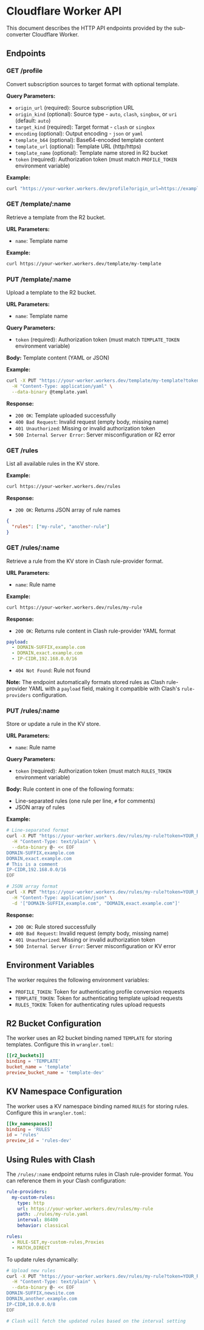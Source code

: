 # Cloudflare Worker API

This document describes the HTTP API endpoints provided by the sub-converter Cloudflare Worker.

## Endpoints

### GET /profile

Convert subscription sources to target format with optional template.

**Query Parameters:**
- `origin_url` (required): Source subscription URL
- `origin_kind` (optional): Source type - `auto`, `clash`, `singbox`, or `uri` (default: `auto`)
- `target_kind` (required): Target format - `clash` or `singbox`
- `encoding` (optional): Output encoding - `json` or `yaml`
- `template_b64` (optional): Base64-encoded template content
- `template_url` (optional): Template URL (http/https)
- `template_name` (optional): Template name stored in R2 bucket
- `token` (required): Authorization token (must match `PROFILE_TOKEN` environment variable)

**Example:**
```bash
curl "https://your-worker.workers.dev/profile?origin_url=https://example.com/sub&target_kind=clash&token=YOUR_TOKEN"
```

### GET /template/:name

Retrieve a template from the R2 bucket.

**URL Parameters:**
- `name`: Template name

**Example:**
```bash
curl https://your-worker.workers.dev/template/my-template
```

### PUT /template/:name

Upload a template to the R2 bucket.

**URL Parameters:**
- `name`: Template name

**Query Parameters:**
- `token` (required): Authorization token (must match `TEMPLATE_TOKEN` environment variable)

**Body:**
Template content (YAML or JSON)

**Example:**
```bash
curl -X PUT "https://your-worker.workers.dev/template/my-template?token=YOUR_TEMPLATE_TOKEN" \
  -H "Content-Type: application/yaml" \
  --data-binary @template.yaml
```

**Response:**
- `200 OK`: Template uploaded successfully
- `400 Bad Request`: Invalid request (empty body, missing name)
- `401 Unauthorized`: Missing or invalid authorization token
- `500 Internal Server Error`: Server misconfiguration or R2 error

### GET /rules

List all available rules in the KV store.

**Example:**
```bash
curl https://your-worker.workers.dev/rules
```

**Response:**
- `200 OK`: Returns JSON array of rule names
```json
{
  "rules": ["my-rule", "another-rule"]
}
```

### GET /rules/:name

Retrieve a rule from the KV store in Clash rule-provider format.

**URL Parameters:**
- `name`: Rule name

**Example:**
```bash
curl https://your-worker.workers.dev/rules/my-rule
```

**Response:**
- `200 OK`: Returns rule content in Clash rule-provider YAML format
```yaml
payload:
  - DOMAIN-SUFFIX,example.com
  - DOMAIN,exact.example.com
  - IP-CIDR,192.168.0.0/16
```
- `404 Not Found`: Rule not found

**Note:** The endpoint automatically formats stored rules as Clash rule-provider YAML with a `payload` field, making it compatible with Clash's `rule-providers` configuration.

### PUT /rules/:name

Store or update a rule in the KV store.

**URL Parameters:**
- `name`: Rule name

**Query Parameters:**
- `token` (required): Authorization token (must match `RULES_TOKEN` environment variable)

**Body:**
Rule content in one of the following formats:
- Line-separated rules (one rule per line, `#` for comments)
- JSON array of rules

**Example:**
```bash
# Line-separated format
curl -X PUT "https://your-worker.workers.dev/rules/my-rule?token=YOUR_RULES_TOKEN" \
  -H "Content-Type: text/plain" \
  --data-binary @- << EOF
DOMAIN-SUFFIX,example.com
DOMAIN,exact.example.com
# This is a comment
IP-CIDR,192.168.0.0/16
EOF

# JSON array format
curl -X PUT "https://your-worker.workers.dev/rules/my-rule?token=YOUR_RULES_TOKEN" \
  -H "Content-Type: application/json" \
  -d '["DOMAIN-SUFFIX,example.com", "DOMAIN,exact.example.com"]'
```

**Response:**
- `200 OK`: Rule stored successfully
- `400 Bad Request`: Invalid request (empty body, missing name)
- `401 Unauthorized`: Missing or invalid authorization token
- `500 Internal Server Error`: Server misconfiguration or KV error

## Environment Variables

The worker requires the following environment variables:

- `PROFILE_TOKEN`: Token for authenticating profile conversion requests
- `TEMPLATE_TOKEN`: Token for authenticating template upload requests
- `RULES_TOKEN`: Token for authenticating rules upload requests

## R2 Bucket Configuration

The worker uses an R2 bucket binding named `TEMPLATE` for storing templates. Configure this in `wrangler.toml`:

```toml
[[r2_buckets]]
binding = 'TEMPLATE'
bucket_name = 'template'
preview_bucket_name = 'template-dev'
```

## KV Namespace Configuration

The worker uses a KV namespace binding named `RULES` for storing rules. Configure this in `wrangler.toml`:

```toml
[[kv_namespaces]]
binding = 'RULES'
id = 'rules'
preview_id = 'rules-dev'
```

## Using Rules with Clash

The `/rules/:name` endpoint returns rules in Clash rule-provider format. You can reference them in your Clash configuration:

```yaml
rule-providers:
  my-custom-rules:
    type: http
    url: https://your-worker.workers.dev/rules/my-rule
    path: ./rules/my-rule.yaml
    interval: 86400
    behavior: classical

rules:
  - RULE-SET,my-custom-rules,Proxies
  - MATCH,DIRECT
```

To update rules dynamically:

```bash
# Upload new rules
curl -X PUT "https://your-worker.workers.dev/rules/my-rule?token=YOUR_RULES_TOKEN" \
  -H "Content-Type: text/plain" \
  --data-binary @- << EOF
DOMAIN-SUFFIX,newsite.com
DOMAIN,another.example.com
IP-CIDR,10.0.0.0/8
EOF

# Clash will fetch the updated rules based on the interval setting
```

